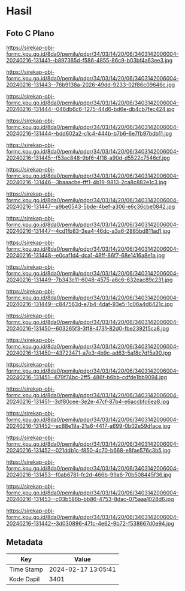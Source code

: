 # Hasil

## Foto C Plano

https://sirekap-obj-formc.kpu.go.id/8da0/pemilu/pdpr/34/03/14/20/06/3403142006004-20240216-131441--b897385d-f586-4855-86c9-b03bf4a63ee3.jpg

https://sirekap-obj-formc.kpu.go.id/8da0/pemilu/pdpr/34/03/14/20/06/3403142006004-20240216-131443--76b9138a-2026-49dd-9233-02f86c09646c.jpg

https://sirekap-obj-formc.kpu.go.id/8da0/pemilu/pdpr/34/03/14/20/06/3403142006004-20240216-131444--046db6c6-1275-44d6-bd6e-db4cb7fec424.jpg

https://sirekap-obj-formc.kpu.go.id/8da0/pemilu/pdpr/34/03/14/20/06/3403142006004-20240216-131444--bdd602a2-c1c4-444b-b7b6-6e7fb97bdb11.jpg

https://sirekap-obj-formc.kpu.go.id/8da0/pemilu/pdpr/34/03/14/20/06/3403142006004-20240216-131445--f53ac848-9bf6-4f18-a90d-d5522c7546cf.jpg

https://sirekap-obj-formc.kpu.go.id/8da0/pemilu/pdpr/34/03/14/20/06/3403142006004-20240216-131446--3baaacbe-fff1-4b19-9813-2ca8c882e1c3.jpg

https://sirekap-obj-formc.kpu.go.id/8da0/pemilu/pdpr/34/03/14/20/06/3403142006004-20240216-131447--a9be0543-5bde-4bef-a306-e6c36cbe0842.jpg

https://sirekap-obj-formc.kpu.go.id/8da0/pemilu/pdpr/34/03/14/20/06/3403142006004-20240216-131447--4cd1fb83-3ea4-46dc-a3a6-2885bd811ad1.jpg

https://sirekap-obj-formc.kpu.go.id/8da0/pemilu/pdpr/34/03/14/20/06/3403142006004-20240216-131448--e0caf1d4-dca1-48ff-86f7-68e1416a8e1a.jpg

https://sirekap-obj-formc.kpu.go.id/8da0/pemilu/pdpr/34/03/14/20/06/3403142006004-20240216-131449--7b343c11-6048-4575-a6c6-632eac89c231.jpg

https://sirekap-obj-formc.kpu.go.id/8da0/pemilu/pdpr/34/03/14/20/06/3403142006004-20240216-131449--c847563d-e7b4-4daf-93e5-1c06a4d6421c.jpg

https://sirekap-obj-formc.kpu.go.id/8da0/pemilu/pdpr/34/03/14/20/06/3403142006004-20240216-131450--603265f3-3ff8-4731-82d0-fbe2392f5ca8.jpg

https://sirekap-obj-formc.kpu.go.id/8da0/pemilu/pdpr/34/03/14/20/06/3403142006004-20240216-131450--43723471-a7e3-4b9c-ad63-5af8c7df5a90.jpg

https://sirekap-obj-formc.kpu.go.id/8da0/pemilu/pdpr/34/03/14/20/06/3403142006004-20240216-131451--679f74bc-2ff5-486f-b6bb-cdfde1bb9094.jpg

https://sirekap-obj-formc.kpu.go.id/8da0/pemilu/pdpr/34/03/14/20/06/3403142006004-20240216-131451--3df80cee-3e2e-47cf-87b4-e6accbfc6ea8.jpg

https://sirekap-obj-formc.kpu.go.id/8da0/pemilu/pdpr/34/03/14/20/06/3403142006004-20240216-131452--ec88e19a-21a6-4417-a699-0b02e59dface.jpg

https://sirekap-obj-formc.kpu.go.id/8da0/pemilu/pdpr/34/03/14/20/06/3403142006004-20240216-131452--021ddb1c-f850-4c70-b668-e8fae576c3b5.jpg

https://sirekap-obj-formc.kpu.go.id/8da0/pemilu/pdpr/34/03/14/20/06/3403142006004-20240216-131453--f0ab6781-fc2d-466b-99a6-70b508445f36.jpg

https://sirekap-obj-formc.kpu.go.id/8da0/pemilu/pdpr/34/03/14/20/06/3403142006004-20240216-131453--c03b586b-bb86-4753-8dac-075aaa1028d6.jpg

https://sirekap-obj-formc.kpu.go.id/8da0/pemilu/pdpr/34/03/14/20/06/3403142006004-20240216-131442--3d030896-47fc-4e62-9b72-f538667d0e94.jpg


## Metadata

| Key        | Value               |
| ---------- | ------------------- |
| Time Stamp | 2024-02-17 13:05:41 |
| Kode Dapil | 3401                |



